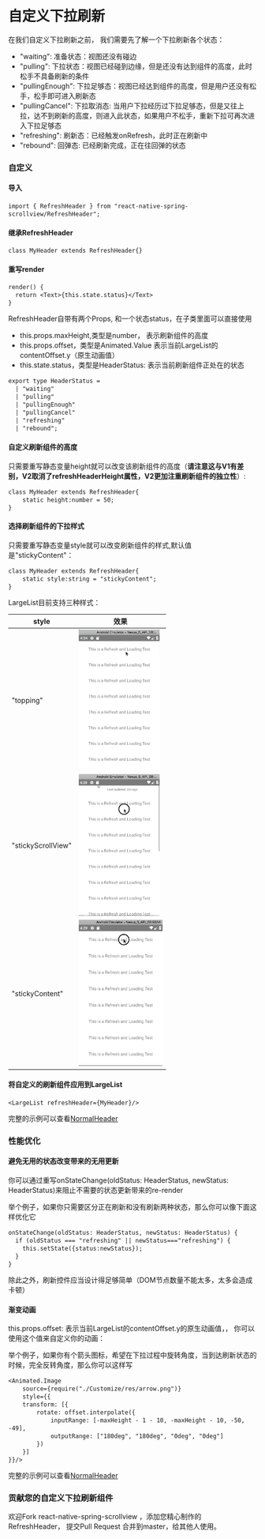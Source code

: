 # 自定义下拉刷新

在我们自定义下拉刷新之前， 我们需要先了解一个下拉刷新各个状态：

* "waiting": 准备状态：视图还没有碰边
* "pulling": 下拉状态：视图已经碰到边缘，但是还没有达到组件的高度，此时松手不具备刷新的条件
* "pullingEnough": 下拉足够态：视图已经达到组件的高度，但是用户还没有松手，松手即可进入刷新态
* "pullingCancel": 下拉取消态: 当用户下拉经历过下拉足够态，但是又往上拉，达不到刷新的高度，则进入此状态，如果用户不松手，重新下拉可再次进入下拉足够态
* "refreshing": 刷新态：已经触发onRefresh，此时正在刷新中
* "rebound": 回弹态: 已经刷新完成，正在往回弹的状态

### 自定义

#### 导入
```$js
import { RefreshHeader } from "react-native-spring-scrollview/RefreshHeader";
```

#### 继承RefreshHeader
```$js
class MyHeader extends RefreshHeader{}
```

#### 重写render
```$js
render() {
  return <Text>{this.state.status}</Text>
}
```

RefreshHeader自带有两个Props, 和一个状态status，在子类里面可以直接使用

* this.props.maxHeight,类型是number， 表示刷新组件的高度
* this.props.offset，类型是Animated.Value 表示当前LargeList的contentOffset.y（原生动画值）
* this.state.status，类型是HeaderStatus: 表示当前刷新组件正处在的状态
```$js
export type HeaderStatus =
  | "waiting"
  | "pulling"
  | "pullingEnough"
  | "pullingCancel"
  | "refreshing"
  | "rebound";
```

#### 自定义刷新组件的高度

只需要重写静态变量height就可以改变该刷新组件的高度（**请注意这与V1有差别，V2取消了refreshHeaderHeight属性，V2更加注重刷新组件的独立性**）:
```
class MyHeader extends RefreshHeader{
    static height:number = 50;
}
```

#### 选择刷新组件的下拉样式

只需要重写静态变量style就可以改变刷新组件的样式,默认值是"stickyContent"：
```
class MyHeader extends RefreshHeader{
    static style:string = "stickyContent";
}
```

LargeList目前支持三种样式：

style  |  效果
---- | ------
"topping" | ![topping](../../res/RefreshingTopping.gif)
"stickyScrollView" | ![stickyScrollView](../../res/RefreshingStickyScrollView.gif)
"stickyContent" | ![stickyContent](../../res/RefreshingStickyContent.gif)

#### 将自定义的刷新组件应用到LargeList
```$js
<LargeList refreshHeader={MyHeader}/>
```

完整的示例可以查看[NormalHeader](https://github.com/bolan9999/react-native-spring-scrollview/blob/master/src/NormalHeader.js)

### 性能优化

#### 避免无用的状态改变带来的无用更新
你可以通过重写onStateChange(oldStatus: HeaderStatus, newStatus: HeaderStatus)来阻止不需要的状态更新带来的re-render

举个例子，如果你只需要区分正在刷新和没有刷新两种状态，那么你可以像下面这样优化它
```$js
onStateChange(oldStatus: HeaderStatus, newStatus: HeaderStatus) {
  if (oldStatus === "refreshing" || newStatus==="refreshing") {
    this.setState({status:newStatus});
  }
}
```

除此之外，刷新控件应当设计得足够简单（DOM节点数量不能太多，太多会造成卡顿）

#### 渐变动画

this.props.offset: 表示当前LargeList的contentOffset.y的原生动画值，， 你可以使用这个值来自定义你的动画：

举个例子，如果你有个箭头图标，希望在下拉过程中旋转角度，当到达刷新状态的时候，完全反转角度，那么你可以这样写

```$js
<Animated.Image
    source={require("./Customize/res/arrow.png")}
    style={{
    transform: [{
        rotate: offset.interpolate({
            inputRange: [-maxHeight - 1 - 10, -maxHeight - 10, -50, -49],
            outputRange: ["180deg", "180deg", "0deg", "0deg"]
        })
    }]
}}/>
```

完整的示例可以查看[NormalHeader](https://github.com/bolan9999/react-native-spring-scrollview/blob/master/src/NormalHeader.js)

### 贡献您的自定义下拉刷新组件

欢迎Fork react-native-spring-scrollview ，添加您精心制作的RefreshHeader， 提交Pull Request 合并到master，给其他人使用。

